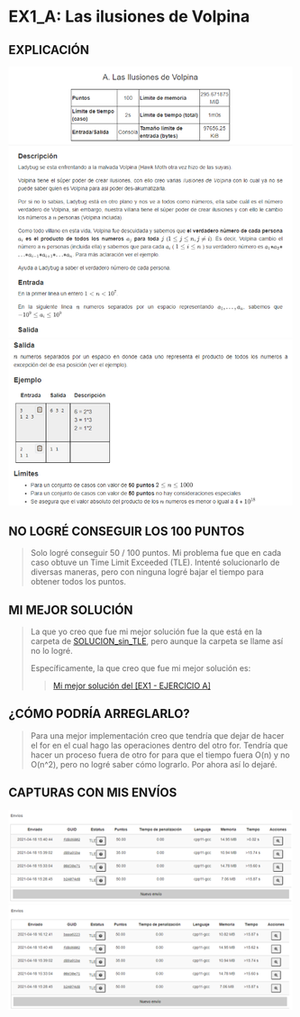 # EX1_A: Las ilusiones de Volpina

## EXPLICACIÓN

![EXPLICACIÓN PRIMERA PARTE]([EX1_A]_SS_EXPLICACION_1.png "EXPLICACIÓN PRIMERA PARTE")
![EXPLICACIÓN SEGUNDA PARTE]([EX1_A]_SS_EXPLICACION_2.png "EXPLICACIÓN SEGUNDA PARTE")

## NO LOGRÉ CONSEGUIR LOS 100 PUNTOS

> Solo logré conseguir 50 / 100 puntos. Mi problema fue que en cada caso obtuve
> un Time Limit Exceeded (TLE). Intenté solucionarlo de diversas maneras, pero
> con ninguna logré bajar el tiempo para obtener todos los puntos.

## MI MEJOR SOLUCIÓN

> La que yo creo que fue mi mejor solución fue la que está en la carpeta de
> [SOLUCION_sin_TLE](SOLUCION_sin_TLE/ "Carpeta con mi mejor solución"), pero
> aunque la carpeta se llame así no lo logré.
>
> Específicamente, la que creo que fue mi mejor solución es:
> > [Mi mejor solución del \[EX1 - EJERCICIO A\]](SOLUCION_sin_TLE/omegaUp.cpp)

## ¿CÓMO PODRÍA ARREGLARLO?

> Para una mejor implementación creo que tendría que dejar de hacer el for en
> el cual hago las operaciones dentro del otro for. Tendría que hacer un proceso
> fuera de otro for para que el tiempo fuera O(n) y no O(n^2), pero no logré
> saber cómo lograrlo. Por ahora así lo dejaré.

## CAPTURAS CON MIS ENVÍOS

![Screenshot de los primeros envíos](SS_ENVÍOS/EX1_A_IntentosFallidos_TLE-1.png "Screenshot de los primeros envíos")
![Screenshot de los últimos envíos](SS_ENVÍOS/EX1_A_IntentosFallidos_TLE-2.png "Screenshot de los últimos envíos")
